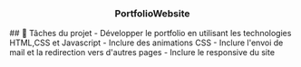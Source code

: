 <h3 align="center">PortfolioWebsite</h3>
## 💼 Tâches du projet
- Développer le portfolio en utilisant les technologies HTML,CSS et Javascript
- Inclure des animations CSS
- Inclure l'envoi de mail et la redirection vers d'autres pages
- Inclure le responsive du site
